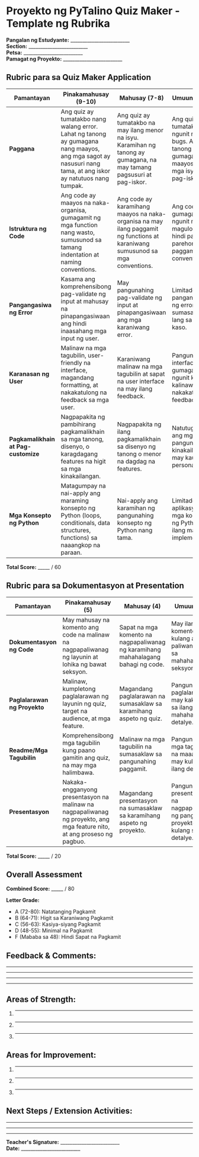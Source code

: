# Proyekto ng PyTalino Quiz Maker - Template ng Rubrika

**Pangalan ng Estudyante:** _________________________  
**Section:** _________________________  
**Petsa:** _________________________  
**Pamagat ng Proyekto:** _________________________  

## Rubric para sa Quiz Maker Application

| Pamantayan | Pinakamahusay (9-10) | Mahusay (7-8) | Umuunlad (5-6) | Nagsisimula (1-4) | Iskor |
|------------|----------------------|---------------|----------------|-------------------|-------|
| **Paggana** | Ang quiz ay tumatakbo nang walang error. Lahat ng tanong ay gumagana nang maayos, ang mga sagot ay nasusuri nang tama, at ang iskor ay natutuos nang tumpak. | Ang quiz ay tumatakbo na may ilang menor na isyu. Karamihan ng tanong ay gumagana, na may tamang pagsusuri at pag-iskor. | Ang quiz ay tumatakbo ngunit may ilang bugs. Ang ilang tanong ay hindi gumagana nang maayos o may mga isyu sa pag-iskor. | Ang quiz ay may malalaking isyu sa paggana o hindi tumatakbo. | __/10 |
| **Istruktura ng Code** | Ang code ay maayos na naka-organisa, gumagamit ng mga function nang wasto, sumusunod sa tamang indentation at naming conventions. | Ang code ay karamihang maayos na naka-organisa na may ilang paggamit ng functions at karaniwang sumusunod sa mga conventions. | Ang code ay gumagana ngunit medyo magulo, na may hindi pare-parehong paggamit ng conventions. | Ang code ay mahina ang istruktura, mahirap sundan, na may maraming isyu sa conventions. | __/10 |
| **Pangangasiwa ng Error** | Kasama ang komprehensibong pag-validate ng input at mahusay na pinapangasiwaan ang hindi inaasahang mga input ng user. | May pangunahing pag-validate ng input at pinapangasiwaan ang mga karaniwang error. | Limitadong pangangasiwa ng error na sumasaklaw lang sa ilang kaso. | Kaunti o walang pangangasiwa ng error. | __/10 |
| **Karanasan ng User** | Malinaw na mga tagubilin, user-friendly na interface, magandang formatting, at nakakatulong na feedback sa mga user. | Karaniwang malinaw na mga tagubilin at sapat na user interface na may ilang feedback. | Pangunahing interface na gumagana ngunit kulang sa kalinawan o nakakatulong na feedback. | Nakakalitong interface na may mahinang mga tagubilin. | __/10 |
| **Pagkamalikhain at Pag-customize** | Nagpapakita ng pambihirang pagkamalikhain sa mga tanong, disenyo, o karagdagang features na higit sa mga kinakailangan. | Nagpapakita ng ilang pagkamalikhain sa disenyo ng tanong o menor na dagdag na features. | Natutugunan ang mga pangunahing kinakailangan na may kaunting personalization. | Minimal na pagsisikap sa pag-customize. | __/10 |
| **Mga Konsepto ng Python** | Matagumpay na nai-apply ang maraming konsepto ng Python (loops, conditionals, data structures, functions) sa naaangkop na paraan. | Nai-apply ang karamihan ng pangunahing konsepto ng Python nang tama. | Limitadong aplikasyon ng mga konsepto ng Python o ilang maling implementasyon. | Mahinang aplikasyon ng mga konsepto ng Python na may maraming error. | __/10 |

**Total Score:** _____ / 60

## Rubric para sa Dokumentasyon at Presentation

| Pamantayan | Pinakamahusay (5) | Mahusay (4) | Umuunlad (3) | Nagsisimula (1-2) | Iskor |
|------------|-------------------|-------------|--------------|-------------------|-------|
| **Dokumentasyon ng Code** | May mahusay na komento ang code na malinaw na nagpapaliwanag ng layunin at lohika ng bawat seksyon. | Sapat na mga komento na nagpapaliwanag ng karamihang mahahalagang bahagi ng code. | May ilang komento ngunit kulang ang paliwanag para sa mahahalagang seksyon. | Kaunti o walang mga komento. | __/5 |
| **Paglalarawan ng Proyekto** | Malinaw, kumpletong paglalarawan ng layunin ng quiz, target na audience, at mga feature. | Magandang paglalarawan na sumasaklaw sa karamihang aspeto ng quiz. | Pangunahing paglalarawan na may kakulangan sa ilang mahahalagang detalye. | Minimal o hindi malinaw na paglalarawan. | __/5 |
| **Readme/Mga Tagubilin** | Komprehensibong mga tagubilin kung paano gamitin ang quiz, na may mga halimbawa. | Malinaw na mga tagubilin na sumasaklaw sa pangunahing paggamit. | Pangunahing mga tagubilin na maaaring may kulang na ilang detalye. | Hindi kumpletong o nakakalitong mga tagubilin. | __/5 |
| **Presentasyon** | Nakaka-engganyong presentasyon na malinaw na nagpapaliwanag ng proyekto, ang mga feature nito, at ang proseso ng pagbuo. | Magandang presentasyon na sumasaklaw sa karamihang aspeto ng proyekto. | Pangunahing presentasyon na nagpapaliwanag ng pangunahing proyekto ngunit kulang sa detalye. | Minimal o hindi maayos na naka-organisa na presentasyon. | __/5 |

**Total Score:** _____ / 20

## Overall Assessment

**Combined Score:** _____ / 80

**Letter Grade:**
- A (72-80): Natatanging Pagkamit
- B (64-71): Higit sa Karaniwang Pagkamit
- C (56-63): Kasiya-siyang Pagkamit
- D (48-55): Minimal na Pagkamit
- F (Mababa sa 48): Hindi Sapat na Pagkamit

## Feedback & Comments:

_______________________________________________________________
_______________________________________________________________
_______________________________________________________________
_______________________________________________________________

## Areas of Strength:

1. _______________________________________________________________
2. _______________________________________________________________
3. _______________________________________________________________

## Areas for Improvement:

1. _______________________________________________________________
2. _______________________________________________________________
3. _______________________________________________________________

## Next Steps / Extension Activities:

_______________________________________________________________
_______________________________________________________________
_______________________________________________________________

**Teacher's Signature:** _________________________  
**Date:** _________________________ 